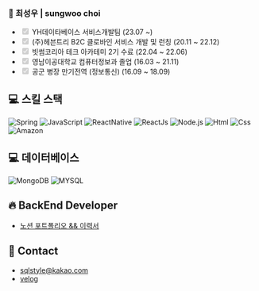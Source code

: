 ### 👋 최성우 | sungwoo choi
- <input type="checkbox" id="" disabled="" class="task-list-item-checkbox" checked="true"/> YH데이타베이스 서비스개발팀 (23.07 ~)
- <input type="checkbox" id="" disabled="" class="task-list-item-checkbox" checked="true"/> (주)헤븐트리 B2C 클로바인 서비스 개발 및 런칭 (20.11 ~ 22.12)
- <input type="checkbox" id="" disabled="" class="task-list-item-checkbox" checked="true"/> 빗썸코리아 테크 아카테미 2기 수료 (22.04 ~ 22.06)
- <input type="checkbox" id="" disabled="" class="task-list-item-checkbox" checked="true"/> 영남이공대학교 컴퓨터정보과 졸업 (16.03 ~ 21.11)
- <input type="checkbox" id="" disabled="" class="task-list-item-checkbox" checked="true"/> 공군 병장 만기전역 (정보통신) (16.09 ~ 18.09)

## 💻 스킬 스택
<img alt="Spring" src = "https://img.shields.io/badge/Spring-6DB33F?style=for-the-badge&logo=Spring&logoColor=white"/> <img alt="JavaScript" src ="https://img.shields.io/badge/JavaScript-F7DF1E.svg?&style=for-the-badge&logo=JavaScript&logoColor=black"/> 
<img alt="ReactNative" src ="https://img.shields.io/badge/React Native-61DAFB?style=for-the-badge&logo=React&logoColor=white"/>
<img alt="ReactJs" src ="https://img.shields.io/badge/-ReactJs-61DAFB.svg?&style=for-the-badge&logo=React&logoColor=white"/> 
<img alt="Node.js" src ="https://img.shields.io/badge/node.js-339933.svg?&style=for-the-badge&logo=Node.js&logoColor=white"/>  <img alt="Html" src ="https://img.shields.io/badge/HTML5-E34F26.svg?&style=for-the-badge&logo=HTML5&logoColor=white"/> <img alt="Css" src ="https://img.shields.io/badge/CSS3-1572B6.svg?&style=for-the-badge&logo=CSS3&logoColor=white"/> <img alt="Amazon" src ="https://img.shields.io/badge/AWS-232F3E.svg?&style=for-the-badge&logo=Amazon AWS&logoColor=white"/>



## 💻 데이터베이스 

<img alt="MongoDB" src ="https://img.shields.io/badge/MongoDB-47A248.svg?&style=for-the-badge&logo=MongoDB&logoColor=white"/> <img alt="MYSQL" src ="https://img.shields.io/badge/MySQL-4479A1.svg?&style=for-the-badge&logo=MySQL&logoColor=white"/>

## 🔥 BackEnd Developer
  - <a href = "https://dantechoi.notion.site/95139d817ab348febd7e90fa8912814a">노션 포트폴리오 && 이력서</a>

## 🤙 Contact
  - sqlstyle@kakao.com
  - <a href = "https://velog.io/@explorer-cat">velog</a>
  


<!--
**explorer-cat/explorer-cat** is a ✨ _special_ ✨ repository because its `README.md` (this file) appears on your GitHub profile.

Here are some ideas to get you started:

- 🔭 I’m currently working on ...
- 🌱 I’m currently learning ...
- 👯 I’m looking to collaborate on ...
- 🤔 I’m looking for help with ...
- 💬 Ask me about ...
- 📫 How to reach me: ...
- 😄 Pronouns: ...
- ⚡ Fun fact: ...
-->
